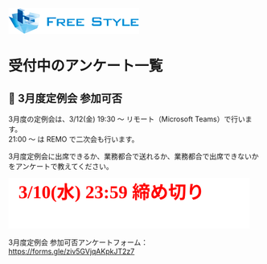 ![](./logo.png)

# 受付中のアンケート一覧

## 🔶 3月度定例会 参加可否

3月度の定例会は、3/12(金) 19:30 ～ リモート（Microsoft Teams）で行います。  
21:00 ～ は REMO で二次会も行います。

3月度定例会に出席できるか、業務都合で送れるか、業務都合で出席できないかをアンケートで教えてください。  

![](./closing-monthly-meeting-2021-03.svg)

3月度定例会 参加可否アンケートフォーム：  
https://forms.gle/ziv5GVjqAKpkJT2z7  



